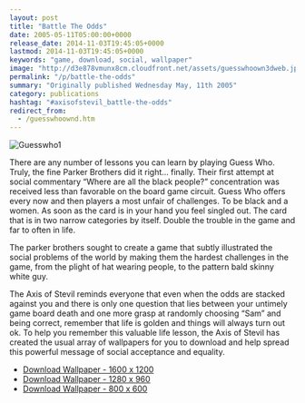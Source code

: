 ```yaml
---
layout: post
title: "Battle The Odds"
date: 2005-05-11T05:00:00+0000
release_date: 2014-11-03T19:45:05+0000
lastmod: 2014-11-03T19:45:05+0000
keywords: "game, download, social, wallpaper"
image: "http://d3e878vmunx8cm.cloudfront.net/assets/guesswhoown3dweb.jpg"
permalink: "/p/battle-the-odds"
summary: "Originally published Wednesday May, 11th 2005"
category: publications
hashtag: "#axisofstevil_battle-the-odds"
redirect_from:
  - /guesswhoownd.htm
---
```


[id_1]: http://d3e878vmunx8cm.cloudfront.net/assets/guesswhoown3dweb.jpg "Guesswho1"
![Guesswho1][id_1]                         

There are any number of lessons you can learn by playing Guess Who. Truly, the fine Parker Brothers did it right… finally. Their first attempt at social commentary “Where are all the black people?” concentration was received less than favorable on the board game circuit. Guess Who offers every now and then players a most unfair of challenges. To be black and a women. As soon as the card is in your hand you feel singled out. The card that is in two narrow categories by itself. Double the trouble in the game and far to often in life.

The parker brothers sought to create a game that subtly illustrated the social problems of the world by making them the hardest challenges in the game, from the plight of hat wearing people, to the pattern bald skinny white guy.

The Axis of Stevil reminds everyone that even when the odds are stacked against you and there is only one question that lies between your untimely game board death and one more grasp at randomly choosing “Sam” and being correct, remember that life is golden and things will always turn out ok. To help you remember this valuable life lesson, the Axis of Stevil has created the usual array of wallpapers for you to download and help spread this powerful message of social acceptance and equality.

- [Download Wallpaper - 1600 x 1200](http://d3e878vmunx8cm.cloudfront.net/assets/guesswhoown3d1600x1200.jpg)  
- [Download Wallpaper - 1280 x 960](http://d3e878vmunx8cm.cloudfront.net/assets/guesswhoown3d1280x960.jpg)       
- [Download Wallpaper - 800 x 600](http://d3e878vmunx8cm.cloudfront.net/assets/guesswhoown3d800x600.jpg)

